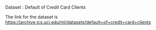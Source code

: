 Dataset : Default of Credit Card Clients

The link for the dataset is https://archive.ics.uci.edu/ml/datasets/default+of+credit+card+clients
